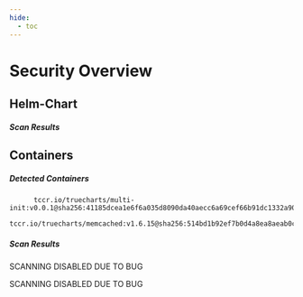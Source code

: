 ```yaml
---
hide:
  - toc
---
```


# Security Overview

<link href="https://truecharts.org/_static/trivy.css" type="text/css" rel="stylesheet" />

## Helm-Chart

##### Scan Results


## Containers

##### Detected Containers

          tccr.io/truecharts/multi-init:v0.0.1@sha256:41185dcea1e6f6a035d8090da40aecc6a69cef66b91dc1332a90c9d22861d367
          tccr.io/truecharts/memcached:v1.6.15@sha256:514bd1b92ef7b0d4a8ea8aeab0c7d93bd7e5aaa7f6a4d72f08fff2d45af4c3e2

##### Scan Results

SCANNING DISABLED DUE TO BUG

SCANNING DISABLED DUE TO BUG
